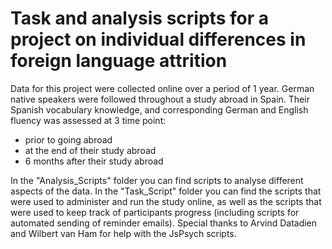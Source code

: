 # Task and analysis scripts for a project on individual differences in  foreign language attrition

Data for this project were collected online over a period of 1 year. German native speakers were followed throughout a study abroad in Spain. Their Spanish vocabulary knowledge, and corresponding German and English fluency was assessed at 3 time point:
- prior to going abroad
- at the end of their study abroad 
- 6 months after their study abroad 

In the "Analysis_Scripts" folder you can find scripts to analyse different aspects of the data.
In the "Task_Script" folder you can find the scripts that were used to administer and run the study online, as well as the scripts that were used to keep track of participants progress (including scripts for automated sending of reminder emails). Special thanks to Arvind Datadien and Wilbert van Ham for help with the JsPsych scripts. 
